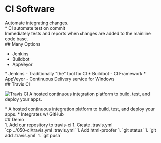 # CI Software

<section>
Automate integrating changes.

<aside class="notes">
* CI automate test on commit

</aside>
</section>
<!-- -->

<section>
Immediately tests and reports when changes are added to the mainline code base.

<aside class="notes">
</aside>
</section>
<!-- -->

<section>
## Many Options

* Jenkins
* Buildbot
* AppVeyor

<aside class="notes">
* Jenkins - Traditionally "the" tool for CI
* Buildbot - CI Framework
* AppVeyor - Continuous Delivery service for Windows

</aside>
</section>
<!-- -->

<section>
## Travis CI

![Travis CI](https://cdn.travis-ci.com/images/logos/TravisCI-Mascot-1-61693e8ade8a553878c2307f0c08749d.svg)
A hosted continuous integration platform to build, test, and deploy your apps.

<aside class="notes">
* A hosted continuous integration platform to build, test, and deploy your apps.
* Integrates w/ GitHub

</aside>
</section>
<!-- -->

<section>
## Demo

<aside class="notes">
1. Add our repository to travis-ci
1. Create .travis.yml<br/>`cp ../050-ci/travis.yml .travis.yml`
1. Add html-proofer
1. `git status`
1. `git add .travis.yml`
1. `git push`

</aside>
</section>
<!-- -->

<!--
* [Buildbot](http://buildbot.net/)y2y
* [AppVeyor](https://www.appveyor.com/)
-->
